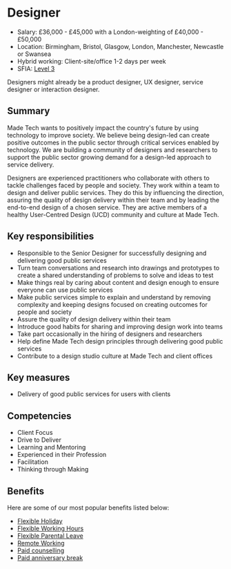 # Designer 

- Salary: £36,000 - £45,000 with a London-weighting of £40,000 - £50,000
- Location: Birmingham, Bristol, Glasgow, London, Manchester, Newcastle or Swansea
- Hybrid working: Client-site/office 1-2 days per week
- SFIA: [Level 3](sfia/designer.md)

Designers might already be a product designer, UX designer, service designer or interaction designer. 

## Summary

Made Tech wants to positively impact the country's future by using technology to improve society. We believe being design-led can create positive outcomes in the public sector through critical services enabled by technology. We are building a community of designers and researchers to support the public sector growing demand for a design-led approach to service delivery.

Designers are experienced practitioners who collaborate with others to tackle challenges faced by people and society. They work within a team to design and deliver public services. They do this by influencing the direction, assuring the quality of design delivery within their team and by leading the end-to-end design of a chosen service. They are active members of a healthy User-Centred Design (UCD) community and culture at Made Tech. 

## Key responsibilities 

- Responsible to the Senior Designer for successfully designing and delivering good public services
- Turn team conversations and research into drawings and prototypes to create a shared understanding of problems to solve and ideas to test
- Make things real by caring about content and design enough to ensure everyone can use public services
- Make public services simple to explain and understand by removing complexity and keeping designs focused on creating outcomes for people and society
- Assure the quality of design delivery within their team 
- Introduce good habits for sharing and improving design work into teams
- Take part occasionally in the hiring of designers and researchers
- Help define Made Tech design principles through delivering good public services
- Contribute to a design studio culture at Made Tech and client offices

## Key measures

- Delivery of good public services for users with clients

## Competencies 

- Client Focus
- Drive to Deliver
- Learning and Mentoring
- Experienced in their Profession
- Facilitation
- Thinking through Making

## Benefits

Here are some of our most popular benefits listed below:

- [Flexible Holiday](../benefits/flexible_holiday.md)
- [Flexible Working Hours](../benefits/working_hours.md)
- [Flexible Parental Leave](../guides/welfare/parental_leave.md)
- [Remote Working](../benefits/remote_working.md)
- [Paid counselling](../guides/welfare/paid_counselling.md)
- [Paid anniversary break](../benefits/paid_anniversary_break.md)
